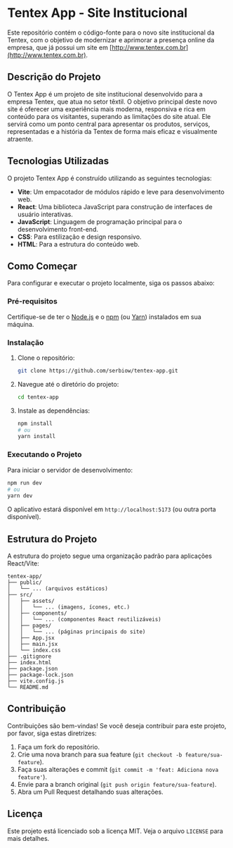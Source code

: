 # Tentex App - Site Institucional

Este repositório contém o código-fonte para o novo site institucional da Tentex, com o objetivo de modernizar e aprimorar a presença online da empresa, que já possui um site em [http://www.tentex.com.br](http://www.tentex.com.br).



## Descrição do Projeto

O Tentex App é um projeto de site institucional desenvolvido para a empresa Tentex, que atua no setor têxtil. O objetivo principal deste novo site é oferecer uma experiência mais moderna, responsiva e rica em conteúdo para os visitantes, superando as limitações do site atual. Ele servirá como um ponto central para apresentar os produtos, serviços, representadas e a história da Tentex de forma mais eficaz e visualmente atraente.



## Tecnologias Utilizadas

O projeto Tentex App é construído utilizando as seguintes tecnologias:

*   **Vite**: Um empacotador de módulos rápido e leve para desenvolvimento web.
*   **React**: Uma biblioteca JavaScript para construção de interfaces de usuário interativas.
*   **JavaScript**: Linguagem de programação principal para o desenvolvimento front-end.
*   **CSS**: Para estilização e design responsivo.
*   **HTML**: Para a estrutura do conteúdo web.



## Como Começar

Para configurar e executar o projeto localmente, siga os passos abaixo:

### Pré-requisitos

Certifique-se de ter o [Node.js](https://nodejs.org/) e o [npm](https://www.npmjs.com/) (ou [Yarn](https://yarnpkg.com/)) instalados em sua máquina.

### Instalação

1.  Clone o repositório:
    ```bash
    git clone https://github.com/serbiow/tentex-app.git
    ```
2.  Navegue até o diretório do projeto:
    ```bash
    cd tentex-app
    ```
3.  Instale as dependências:
    ```bash
    npm install
    # ou
    yarn install
    ```

### Executando o Projeto

Para iniciar o servidor de desenvolvimento:

```bash
npm run dev
# ou
yarn dev
```

O aplicativo estará disponível em `http://localhost:5173` (ou outra porta disponível).



## Estrutura do Projeto

A estrutura do projeto segue uma organização padrão para aplicações React/Vite:

```
tentex-app/
├── public/
│   └── ... (arquivos estáticos)
├── src/
│   ├── assets/
│   │   └── ... (imagens, ícones, etc.)
│   ├── components/
│   │   └── ... (componentes React reutilizáveis)
│   ├── pages/
│   │   └── ... (páginas principais do site)
│   ├── App.jsx
│   ├── main.jsx
│   └── index.css
├── .gitignore
├── index.html
├── package.json
├── package-lock.json
├── vite.config.js
└── README.md
```



## Contribuição

Contribuições são bem-vindas! Se você deseja contribuir para este projeto, por favor, siga estas diretrizes:

1.  Faça um fork do repositório.
2.  Crie uma nova branch para sua feature (`git checkout -b feature/sua-feature`).
3.  Faça suas alterações e commit (`git commit -m 'feat: Adiciona nova feature'`).
4.  Envie para a branch original (`git push origin feature/sua-feature`).
5.  Abra um Pull Request detalhando suas alterações.



## Licença

Este projeto está licenciado sob a licença MIT. Veja o arquivo `LICENSE` para mais detalhes.


